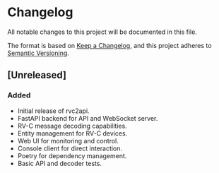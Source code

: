 # Changelog

All notable changes to this project will be documented in this file.

The format is based on [Keep a Changelog](https://keepachangelog.com/en/1.0.0/),
and this project adheres to [Semantic Versioning](https://semver.org/spec/v2.0.0.html).

## [Unreleased]

### Added
- Initial release of rvc2api.
- FastAPI backend for API and WebSocket server.
- RV-C message decoding capabilities.
- Entity management for RV-C devices.
- Web UI for monitoring and control.
- Console client for direct interaction.
- Poetry for dependency management.
- Basic API and decoder tests.
